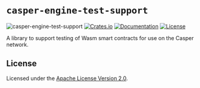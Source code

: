 # `casper-engine-test-support`

![casper-engine-test-support](https://github.com/casper-ecosystem/casper-engine-test-support/actions/workflows/ci-casper-engine-test-support.yml/badge.svg?branch=main)
[![Crates.io](https://img.shields.io/crates/v/casper-engine-test-support)](https://crates.io/crates/casper-engine-test-support)
[![Documentation](https://docs.rs/casper-engine-test-support/badge.svg)](https://docs.rs/casper-engine-test-support)
[![License](https://img.shields.io/badge/license-Apache-blue)](https://github.com/casper-network/casper-node/blob/master/LICENSE)

A library to support testing of Wasm smart contracts for use on the Casper network.

## License

Licensed under the [Apache License Version 2.0](LICENSE).
